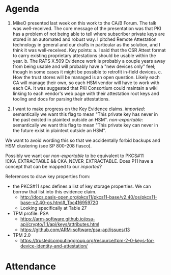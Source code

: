 # Agenda

1. MikeO presented last week on this work to the CA/B Forum. The talk was well-received. 
The core message of the presentation was that PKI has a problem of not being able to tell where subscriber private keys are stored in an automated and robust way. I pitched Remote Attestation technology in general and our drafts in particular as the solution, and I think it was well-received.
Key points:
  a. I said that the CSR Attest format to carry existing proprietary attestations should be usable within the year.
  b. The RATS X.509 Evidence work is probably a couple years away from being usable and will probably have a "new devices only" feel; though in some cases it might be possible to retrofit in-field devices.
  c. How the trust stores will be managed is an open question. Likely each CA will manage their own, so each HSM vendor will have to work with each CA. It was suggested that PKI Consortium could maintain a wiki linking to each vendor's web page with their attestation root keys and tooling and docs for parsing their attestations.

2. I want to make progress on the Key Evidence claims.
_imported_: semantically we want this flag to mean "This private key has never in the past existed in plaintext outside an HSM".
_non-exportable_: semantically we want this flag to mean "This private key can never in the future exist in plaintext outside an HSM".

We want to avoid wording this so that we accidentally forbid backups and HSM clustering (see SP 800-208 fiasco).

Possibly we want our _non-exportable_ to be equivalent to PKCS#11 !CKA_EXTRACTABLE && CKA_NEVER_EXTRACTABLE.
Does P11 have a concept that can be mapped to our _imported_?

References to draw key properties from:
* the PKCS#11 spec defines a list of key storage properties. We can borrow that list into this evidence claim.
    * http://docs.oasis-open.org/pkcs11/pkcs11-base/v2.40/os/pkcs11-base-v2.40-os.html#_Toc416959720
    * Looking specifically at Table 27    
* TPM profile: PSA
    * https://arm-software.github.io/psa-api/crypto/1.1/api/keys/attributes.html
    * https://github.com/ARM-software/psa-api/issues/13
* TPM 2.0
    * https://trustedcomputinggroup.org/resource/tpm-2-0-keys-for-device-identity-and-attestation/



# Attendance